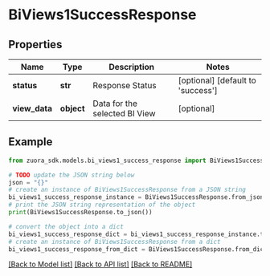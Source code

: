 # BiViews1SuccessResponse


## Properties

Name | Type | Description | Notes
------------ | ------------- | ------------- | -------------
**status** | **str** | Response Status | [optional] [default to 'success']
**view_data** | **object** | Data for the selected BI View | [optional] 

## Example

```python
from zuora_sdk.models.bi_views1_success_response import BiViews1SuccessResponse

# TODO update the JSON string below
json = "{}"
# create an instance of BiViews1SuccessResponse from a JSON string
bi_views1_success_response_instance = BiViews1SuccessResponse.from_json(json)
# print the JSON string representation of the object
print(BiViews1SuccessResponse.to_json())

# convert the object into a dict
bi_views1_success_response_dict = bi_views1_success_response_instance.to_dict()
# create an instance of BiViews1SuccessResponse from a dict
bi_views1_success_response_from_dict = BiViews1SuccessResponse.from_dict(bi_views1_success_response_dict)
```
[[Back to Model list]](../README.md#documentation-for-models) [[Back to API list]](../README.md#documentation-for-api-endpoints) [[Back to README]](../README.md)


